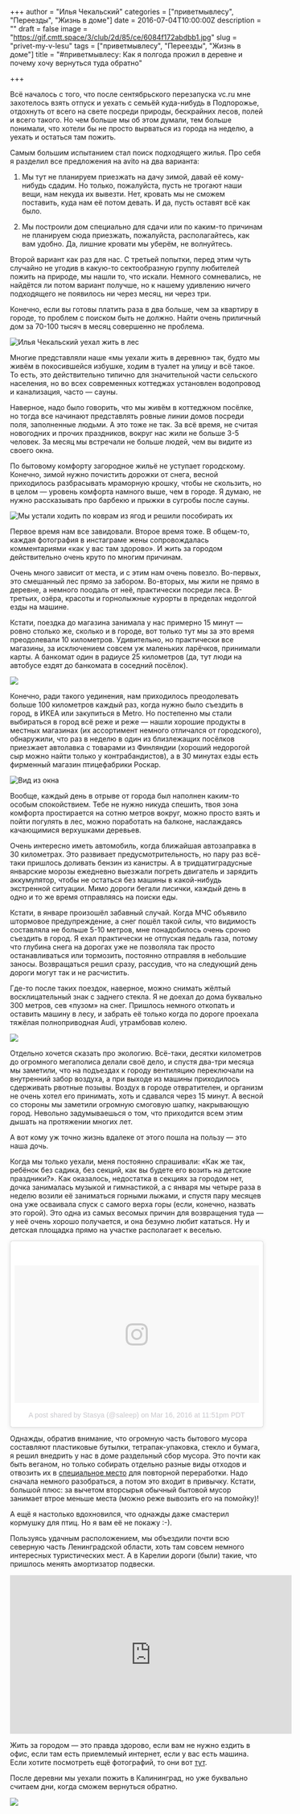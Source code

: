 +++
author = "Илья Чекальский"
categories = ["приветмывлесу", "Переезды", "Жизнь в доме"]
date = 2016-07-04T10:00:00Z
description = ""
draft = false
image = "https://gif.cmtt.space/3/club/2d/85/ce/6084f172abdbb1.jpg"
slug = "privet-my-v-lesu"
tags = ["приветмывлесу", "Переезды", "Жизнь в доме"]
title = "#приветмывлесу: Как я полгода прожил в деревне и почему хочу вернуться туда обратно"

+++

Всё началось с того, что после сентябрьского перезапуска vc.ru мне захотелось взять отпуск и уехать с семьёй куда-нибудь в Подпорожье, отдохнуть от всего на свете посреди природы, бескрайних лесов, полей и всего такого. Но чем больше мы об этом думали, тем больше понимали, что хотели бы не просто вырваться из города на неделю, а уехать и остаться там пожить.

Самым большим испытанием стал поиск подходящего жилья. Про себя я разделил все предложения на avito на два варианта:

1. Мы тут не планируем приезжать на дачу зимой, давай её кому-нибудь сдадим. Но только, пожалуйста, пусть не трогают наши вещи, нам некуда их вывезти. Нет, кровать мы не сможем поставить, куда нам её потом девать. И да, пусть оставят всё как было.

2. Мы построили дом специально для сдачи или по каким-то причинам не планируем сюда приезжать, пожалуйста, располагайтесь, как вам удобно. Да, лишние кровати мы уберём, не волнуйтесь.

Второй вариант как раз для нас. С третьей попытки, перед этим чуть случайно не угодив в какую-то сектообразную группу любителей пожить на природе, мы нашли то, что искали. Немного сомневались, не найдётся ли потом вариант получше, но к нашему удивлению ничего подходящего не появилось ни через месяц, ни через три.

Конечно, если вы готовы платить раза в два больше, чем за квартиру в городе, то проблем с поиском быть не должно. Найти очень приличный дом за 70-100 тысяч в месяц совершенно не проблема.

![Илья Чекальский уехал жить в лес](https://gif.cmtt.space/3/club/93/7b/0c/1dcb81ce1d105c.jpg)

Многие представляли наше «мы уехали жить в деревню» так, будто мы живём в покосившейся избушке, ходим в туалет на улицу и всё такое. То есть, это действительно типично для значительной части сельского населения, но во всех современных коттеджах установлен водопровод и канализация, часто — сауны.

Наверное, надо было говорить, что мы живём в коттеджном посёлке, но тогда все начинают представлять ровные линии домов посреди поля, заполненные людьми. А это тоже не так. За всё время, не считая новогодних и прочих праздников, вокруг нас жили не больше 3-5 человек. За месяц мы встречали не больше людей, чем вы видите из своего окна.

По бытовому комфорту загородное жильё не уступает городскому. Конечно, зимой нужно почистить дорожки от снега, весной приходилось разбрасывать мраморную крошку, чтобы не скользить, но в целом — уровень комфорта намного выше, чем в городе. Я думаю, не нужно рассказывать про барбекю и прыжки в сугробы после сауны.

![Мы устали ходить по коврам из ягод и решили пособирать их](https://gif.cmtt.space/3/club/03/cf/fc/256b315ab330e8.jpg)

Первое время нам все завидовали. Второе время тоже. В общем-то, каждая фотография в инстаграме жены сопровождалась комментариями «как у вас там здорово». И жить за городом действительно очень круто по многим причинам.

Очень много зависит от места, и с этим нам очень повезло. Во-первых, это смешанный лес прямо за забором. Во-вторых, мы жили не прямо в деревне, а немного поодаль от неё, практически посреди леса. В-третьих, озёра, красоты и горнолыжные курорты в пределах недолгой езды на машине.

Кстати, поездка до магазина занимала у нас примерно 15 минут — ровно столько же, сколько и в городе, вот только тут мы за это время преодолевали 10 километров. Удивительно, но практически все магазины, за исключением совсем уж маленьких ларёчков, принимали карты. А банкомат один в радиусе 25 километров (да, тут люди на автобусе ездят до банкомата в соседний посёлок).

![](https://gif.cmtt.space/3/club/6d/41/a5/452dfe15ceba83.jpg)

Конечно, ради такого уединения, нам приходилось преодолевать больше 100 километров каждый раз, когда нужно было съездить в город, в ИКЕА или закупиться в Metro. Но постепенно мы стали выбираться в город всё реже и реже — нашли хорошие продукты в местных магазинах (их ассортимент немного отличался от городского), обнаружили, что раз в неделю в один из близлежащих посёлков приезжает автолавка с товарами из Финляндии (хороший недорогой сыр можно найти только у контрабандистов), а в 30 минутах езды есть фирменный магазин птицефабрики Роскар.

![Вид из окна](https://gif.cmtt.space/3/club/3b/07/6f/d35dc8af621e44.jpg)

Вообще, каждый день в отрыве от города был наполнен каким-то особым спокойствием. Тебе не нужно никуда спешить, твоя зона комфорта простирается на сотню метров вокруг, можно просто взять и пойти погулять в лес, можно поработать на балконе, наслаждаясь качающимися верхушками деревьев.

Очень интересно иметь автомобиль, когда ближайшая автозаправка в 30 километрах. Это развивает предусмотрительность, но пару раз всё-таки пришлось доливать бензин из канистры. А в тридцатиградусные январские морозы ежедневно выезжали погреть двигатель и зарядить аккумулятор, чтобы не остаться без машины в какой-нибудь экстренной ситуации. Мимо дороги бегали лисички, каждый день в одно и то же время отправляясь на поиски еды.

Кстати, в январе произошёл забавный случай. Когда МЧС объявило штормовое предупреждение, а снег пошёл такой силы, что видимость составляла не больше 5-10 метров, мне понадобилось очень срочно съездить в город. Я ехал практически не отпуская педаль газа, потому что глубина снега на дорогах уже не позволяла так просто останавливаться или тормозить, постоянно отправляя в небольшие заносы. Возвращаться решил сразу, рассудив, что на следующий день дороги могут так и не расчистить.

Где-то после таких поездок, наверное, можно снимать жёлтый восклицательный знак с заднего стекла. Я не доехал до дома буквально 300 метров, сев «пузом» на снег. Пришлось немного откопать и оставить машину в лесу, и забрать её только когда по дороге проехала тяжёлая полноприводная Audi, утрамбовав колею.

![](https://gif.cmtt.space/3/club/51/59/24/ea4b97982d7d68.jpg)

Отдельно хочется сказать про экологию. Всё-таки, десятки километров до огромного мегаполиса делали своё дело, и спустя два-три месяца мы заметили, что на подъездах к городу вентиляцию переключали на внутренний забор воздуха, а при выходе из машины приходилось сдерживать рвотные позывы. Воздух в городе отвратителен, и организм не очень хотел его принимать, хоть и сдавался через 15 минут. А весной со стороны мы заметили огромную смоговую шапку, накрывающую город. Невольно задумываешься о том, что приходится всем этим дышать на протяжении многих лет.

А вот кому уж точно жизнь вдалеке от этого пошла на пользу — это наша дочь.

Когда мы только уехали, меня постоянно спрашивали: «Как же так, ребёнок без садика, без секций, как вы будете его возить на детские праздники?». Как оказалось, недостатка в секциях за городом нет, дочка занималась музыкой и гимнастикой, а с января мы четыре раза в неделю возили её заниматься горными лыжами, и спустя пару месяцев она уже осваивала спуск с самого верха горы (если, конечно, назвать это горой). Это одна из самых весомых причин для возвращения туда — у неё очень хорошо получается, и она безумно любит кататься. Ну и детская площадка прямо на участке располагает к веселью.

<blockquote class="instagram-media" data-instgrm-version="7" style=" background:#FFF; border:0; border-radius:3px; box-shadow:0 0 1px 0 rgba(0,0,0,0.5),0 1px 10px 0 rgba(0,0,0,0.15); margin: 1px; max-width:658px; padding:0; width:99.375%; width:-webkit-calc(100% - 2px); width:calc(100% - 2px);"><div style="padding:8px;"> <div style=" background:#F8F8F8; line-height:0; margin-top:40px; padding:28.125% 0; text-align:center; width:100%;"> <div style=" background:url(data:image/png;base64,iVBORw0KGgoAAAANSUhEUgAAACwAAAAsCAMAAAApWqozAAAABGdBTUEAALGPC/xhBQAAAAFzUkdCAK7OHOkAAAAMUExURczMzPf399fX1+bm5mzY9AMAAADiSURBVDjLvZXbEsMgCES5/P8/t9FuRVCRmU73JWlzosgSIIZURCjo/ad+EQJJB4Hv8BFt+IDpQoCx1wjOSBFhh2XssxEIYn3ulI/6MNReE07UIWJEv8UEOWDS88LY97kqyTliJKKtuYBbruAyVh5wOHiXmpi5we58Ek028czwyuQdLKPG1Bkb4NnM+VeAnfHqn1k4+GPT6uGQcvu2h2OVuIf/gWUFyy8OWEpdyZSa3aVCqpVoVvzZZ2VTnn2wU8qzVjDDetO90GSy9mVLqtgYSy231MxrY6I2gGqjrTY0L8fxCxfCBbhWrsYYAAAAAElFTkSuQmCC); display:block; height:44px; margin:0 auto -44px; position:relative; top:-22px; width:44px;"></div></div><p style=" color:#c9c8cd; font-family:Arial,sans-serif; font-size:14px; line-height:17px; margin-bottom:0; margin-top:8px; overflow:hidden; padding:8px 0 7px; text-align:center; text-overflow:ellipsis; white-space:nowrap;"><a href="https://www.instagram.com/p/BDC3QzmJkrH/" style=" color:#c9c8cd; font-family:Arial,sans-serif; font-size:14px; font-style:normal; font-weight:normal; line-height:17px; text-decoration:none;" target="_blank">A post shared by Stasya (@saleep)</a> on <time style=" font-family:Arial,sans-serif; font-size:14px; line-height:17px;" datetime="2016-03-17T06:51:48+00:00">Mar 16, 2016 at 11:51pm PDT</time></p></div></blockquote>

Однажды, обратив внимание, что огромную часть бытового мусора составляют пластиковые бутылки, тетрапак-упаковка, стекло и бумага, я решил внедрить у нас в доме раздельный сбор мусора. Это почти как быть веганом, но только собирать отдельно разные виды отходов и отвозить их в [специальное место](https://vk.com/ecopoint) для повторной переработки. Надо сначала немного разобраться, а потом это входит в привычку. Кстати, большой плюс: за вычетом вторсырья обычный бытовой мусор занимает втрое меньше места (можно реже вывозить его на помойку)!

А ещё я настолько вдохновился, что однажды даже смастерил кормушку для птиц. Но я вам её не покажу :-).

Пользуясь удачным расположением, мы объездили почти всю северную часть Ленинградской области, хоть там совсем немного интересных туристических мест. А в Карелии дороги (были) такие, что пришлось менять амортизатор подвески.

<iframe width="560" height="315" src="https://www.youtube.com/embed/OpGgU64L4Zo" frameborder="0" allowfullscreen></iframe>

Жить за городом — это правда здорово, если вам не нужно ездить в офис, если там есть приемлемый интернет, если у вас есть машина. Если хотите посмотреть ещё фотографий, то они вот [тут](https://www.instagram.com/explore/tags/приветмывлесу/).

После деревни мы уехали пожить в Калининград, но уже буквально считаем дни, когда сможем вернуться обратно.

![](https://gif.cmtt.space/3/club/dc/da/71/f7bc6da9a6fca8.jpg)